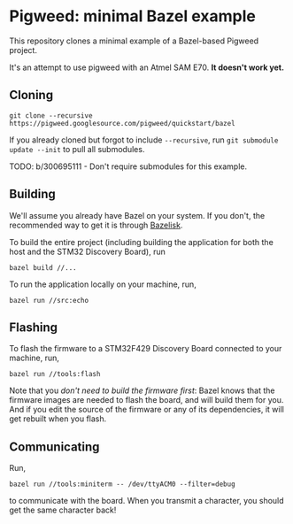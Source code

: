 # Pigweed: minimal Bazel example

This repository clones a minimal example of a Bazel-based Pigweed project.

It's an attempt to use pigweed with an Atmel SAM E70. **It doesn't work yet.**

## Cloning

```
git clone --recursive https://pigweed.googlesource.com/pigweed/quickstart/bazel
```

If you already cloned but forgot to include `--recursive`, run `git submodule
update --init` to pull all submodules.

TODO: b/300695111 - Don't require submodules for this example.

## Building

We'll assume you already have Bazel on your system. If you don't, the
recommended way to get it is through
[Bazelisk](https://github.com/bazelbuild/bazelisk/blob/master/README.md).

To build the entire project (including building the application for both the
host and the STM32 Discovery Board), run

```
bazel build //...
```

To run the application locally on your machine, run,

```
bazel run //src:echo
```

## Flashing

To flash the firmware to a STM32F429 Discovery Board connected to your machine,
run,

```
bazel run //tools:flash
```

Note that you _don't need to build the firmware first_: Bazel knows that the
firmware images are needed to flash the board, and will build them for you. And
if you edit the source of the firmware or any of its dependencies, it will get
rebuilt when you flash.

## Communicating

Run,

```
bazel run //tools:miniterm -- /dev/ttyACM0 --filter=debug
```

to communicate with the board. When you transmit a character, you should get
the same character back!
